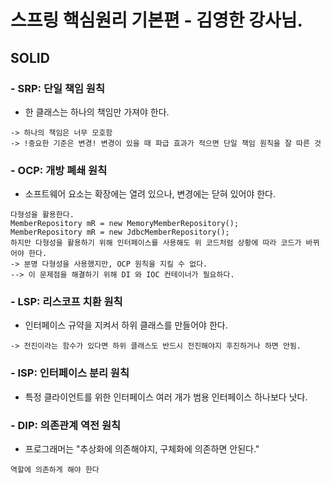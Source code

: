 # 스프링 핵심원리 기본편 - 김영한 강사님.

## SOLID
### - SRP: 단일 책임 원칙
- 한 클래스는 하나의 책임만 가져야 한다. 
```
-> 하나의 책임은 너무 모호함 
-> !중요한 기준은 변경! 변경이 있을 때 파급 효과가 적으면 단일 책임 원칙을 잘 따른 것
```
    
### - OCP: 개방 폐쇄 원칙
- 소프트웨어 요소는 확장에는 열려 있으나, 변경에는 닫혀 있어야 한다.
```
다형성을 활용한다. 
MemberRepository mR = new MemoryMemberRepository();
MemberRepository mR = new JdbcMemberRepository();
하지만 다형성을 활용하기 위해 인터페이스를 사용해도 위 코드처럼 상황에 따라 코드가 바뀌어야 한다.
-> 분명 다형성을 사용했지만, OCP 원칙을 지킬 수 없다.
--> 이 문제점을 해결하기 위해 DI 와 IOC 컨테이너가 필요하다. 
```
### - LSP: 리스코프 치환 원칙
- 인터페이스 규약을 지켜서 하위 클래스를 만들어야 한다.
``` 
-> 전진이라는 함수가 있다면 하위 클래스도 반드시 전진해야지 후진하거나 하면 안됨.
```
### - ISP: 인터페이스 분리 원칙
- 특정 클라이언트를 위한 인터페이스 여러 개가 범용 인터페이스 하나보다 낫다.
### - DIP: 의존관계 역전 원칙
- 프로그래머는 "추상화에 의존해야지, 구체화에 의존하면 안된다."
```
역할에 의존하게 해야 한다
```
